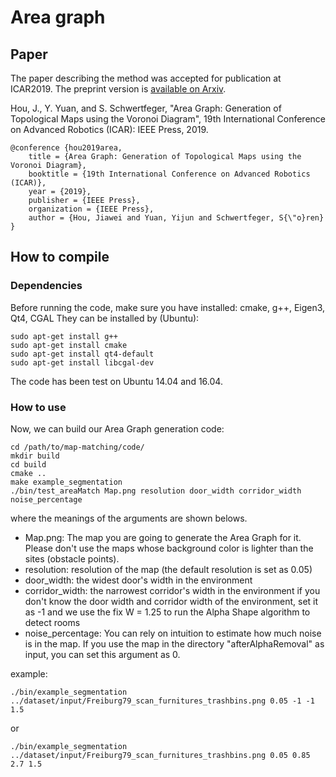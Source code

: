 # Area graph

## Paper 
The paper describing the method was accepted for publication at ICAR2019. The preprint version is [available on Arxiv](https://arxiv.org/abs/1910.01019).

Hou, J., Y. Yuan, and S. Schwertfeger,  "Area Graph: Generation of Topological Maps using the Voronoi Diagram",  19th International Conference on Advanced Robotics (ICAR): IEEE Press, 2019.

```
@conference {hou2019area,
	title = {Area Graph: Generation of Topological Maps using the Voronoi Diagram},
	booktitle = {19th International Conference on Advanced Robotics (ICAR)},
	year = {2019},
	publisher = {IEEE Press},
	organization = {IEEE Press},
	author = {Hou, Jiawei and Yuan, Yijun and Schwertfeger, S{\"o}ren}
}
```




## How to compile
### Dependencies
Before running the code, make sure you have installed: cmake, g++, Eigen3, Qt4, CGAL
They can be installed by (Ubuntu): 
```
sudo apt-get install g++
sudo apt-get install cmake
sudo apt-get install qt4-default
sudo apt-get install libcgal-dev
```
The code has been test on Ubuntu 14.04 and 16.04. 

### How to use
Now, we can build our Area Graph generation code:
```
cd /path/to/map-matching/code/
mkdir build
cd build
cmake ..
make example_segmentation
./bin/test_areaMatch Map.png resolution door_width corridor_width noise_percentage
```
where the meanings of the arguments are shown belows.
* Map.png: The map you are going to generate the Area Graph for it. Please don't use the maps whose background color is lighter than the sites (obstacle points).
* resolution: resolution of the map (the default resolution is set as 0.05)
* door_width: the widest door's width in the environment
* corridor_width: the narrowest corridor's width in the environment
if you don't know the door width and corridor width of the environment, set it as -1 and we use the fix W = 1.25 to run the Alpha Shape algorithm to detect rooms
* noise_percentage: You can rely on intuition to estimate how much noise is in the map. If you use the map in the directory "afterAlphaRemoval" as input, you can set this argument as 0.

example: 
```
./bin/example_segmentation ../dataset/input/Freiburg79_scan_furnitures_trashbins.png 0.05 -1 -1 1.5
```
or
```
./bin/example_segmentation ../dataset/input/Freiburg79_scan_furnitures_trashbins.png 0.05 0.85 2.7 1.5
```





